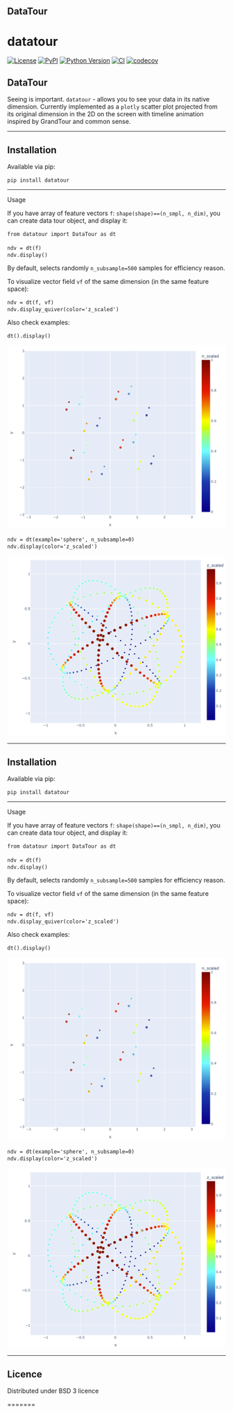 DataTour
---
# datatour

[![License](https://img.shields.io/pypi/l/datatour.svg?color=green)](https://github.com/neworldemancer/datatour_pkg/raw/main/LICENSE)
[![PyPI](https://img.shields.io/pypi/v/datatour.svg?color=green)](https://pypi.org/project/datatour)
[![Python Version](https://img.shields.io/pypi/pyversions/datatour.svg?color=green)](https://python.org)
[![CI](https://github.com/neworldemancer/datatour_pkg/datatour/actions/workflows/ci.yml/badge.svg)](https://github.com/neworldemancer/datatour_pkg/actions/workflows/ci.yml)
[![codecov](https://codecov.io/gh/neworldemancer/datatour_pkg/datatour/branch/main/graph/badge.svg)](https://codecov.io/gh/neworldemancer/datatour_pkg)

DataTour
---

Seeing is important. `datatour` - allows you to see your data in its native dimension.
Currently implemented as a `plotly` scatter plot projected from its original dimension in the 2D on the screen with timeline animation inspired by GrandTour and common sense.



---
Installation
---

Available via pip:
```
pip install datatour
```

---
Usage

If you have array of feature vectors `f`: `shape(shape)==(n_smpl, n_dim)`, you can create data tour object, and display it:

```
from datatour import DataTour as dt

ndv = dt(f)
ndv.display()
```
By default, selects randomly `n_subsample=500` samples for efficiency reason.

To visualize vector field `vf` of the same dimension (in the same feature space):

```
ndv = dt(f, vf)
ndv.display_quiver(color='z_scaled')
```

Also check examples:

```
dt().display()
```
![cube](https://raw.githubusercontent.com/neworldemancer/datatour_pkg/master/media/cube.png)


```
ndv = dt(example='sphere', n_subsample=0)
ndv.display(color='z_scaled')
```
![sphere](https://raw.githubusercontent.com/neworldemancer/datatour_pkg/master/media/sphere.png)



---
Installation
---

Available via pip:
```
pip install datatour
```

---
Usage

If you have array of feature vectors `f`: `shape(shape)==(n_smpl, n_dim)`, you can create data tour object, and display it:

```
from datatour import DataTour as dt

ndv = dt(f)
ndv.display()
```
By default, selects randomly `n_subsample=500` samples for efficiency reason.

To visualize vector field `vf` of the same dimension (in the same feature space):

```
ndv = dt(f, vf)
ndv.display_quiver(color='z_scaled')
```

Also check examples:

```
dt().display()
```
![cube](https://raw.githubusercontent.com/neworldemancer/datatour_pkg/master/media/cube.png)


```
ndv = dt(example='sphere', n_subsample=0)
ndv.display(color='z_scaled')
```
![sphere](https://raw.githubusercontent.com/neworldemancer/datatour_pkg/master/media/sphere.png)

---
Licence
---

Distributed under BSD 3 licence

=======
